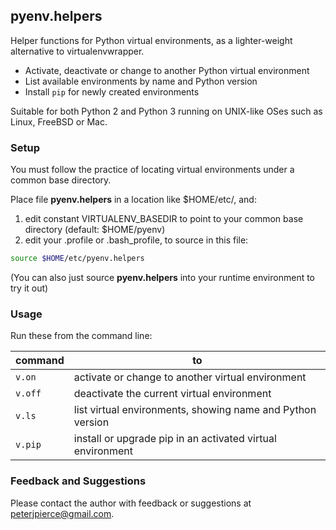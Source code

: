 ## pyenv.helpers

Helper functions for Python virtual environments, as a lighter-weight alternative to virtualenvwrapper.

+ Activate, deactivate or change to another Python virtual environment
+ List available environments by name and Python version
+ Install `pip` for newly created environments

Suitable for both Python 2 and Python 3 running on UNIX-like OSes such as Linux, FreeBSD or Mac. 

### Setup

You must follow the practice of locating virtual environments under a common base directory. 

Place file **pyenv.helpers** in a location like $HOME/etc/, and:

1. edit constant VIRTUALENV\_BASEDIR to point to your common base directory (default: $HOME/pyenv)
2. edit your .profile or .bash\_profile, to source in this file:

```Bash
source $HOME/etc/pyenv.helpers
```

(You can also just source **pyenv.helpers** into your runtime environment to try it out)

### Usage
Run these from the command line:

| command | to |
| ------- | ----- |
| `v.on ` | activate or change to another virtual environment |
| `v.off` | deactivate the current virtual environment |
| `v.ls ` | list virtual environments, showing name and Python version |
| `v.pip` | install or upgrade pip in an activated virtual environment |

### Feedback and Suggestions

Please contact the author with feedback or suggestions at peterjpierce@gmail.com.
